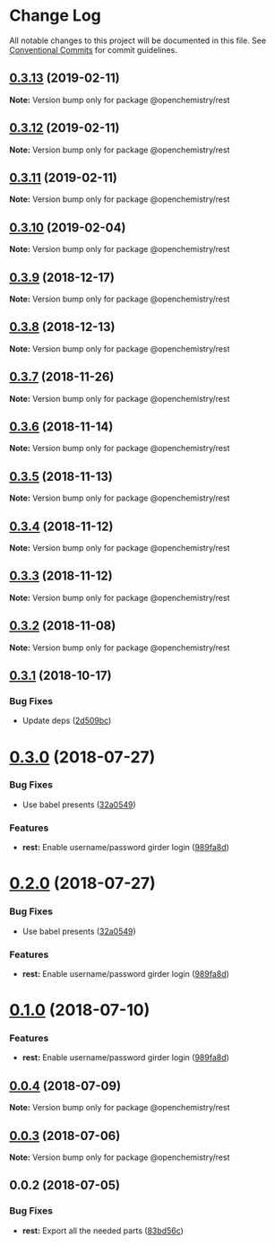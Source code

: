 # Change Log

All notable changes to this project will be documented in this file.
See [Conventional Commits](https://conventionalcommits.org) for commit guidelines.

## [0.3.13](https://github.com/OpenChemistry/oc-web-components/compare/@openchemistry/rest@0.3.12...@openchemistry/rest@0.3.13) (2019-02-11)

**Note:** Version bump only for package @openchemistry/rest





## [0.3.12](https://github.com/OpenChemistry/oc-web-components/compare/@openchemistry/rest@0.3.11...@openchemistry/rest@0.3.12) (2019-02-11)

**Note:** Version bump only for package @openchemistry/rest





## [0.3.11](https://github.com/OpenChemistry/oc-web-components/compare/@openchemistry/rest@0.3.10...@openchemistry/rest@0.3.11) (2019-02-11)

**Note:** Version bump only for package @openchemistry/rest





## [0.3.10](https://github.com/OpenChemistry/oc-web-components/compare/@openchemistry/rest@0.3.9...@openchemistry/rest@0.3.10) (2019-02-04)

**Note:** Version bump only for package @openchemistry/rest





## [0.3.9](https://github.com/OpenChemistry/oc-web-components/compare/@openchemistry/rest@0.3.8...@openchemistry/rest@0.3.9) (2018-12-17)

**Note:** Version bump only for package @openchemistry/rest





## [0.3.8](https://github.com/OpenChemistry/oc-web-components/compare/@openchemistry/rest@0.3.7...@openchemistry/rest@0.3.8) (2018-12-13)

**Note:** Version bump only for package @openchemistry/rest





## [0.3.7](https://github.com/OpenChemistry/oc-web-components/compare/@openchemistry/rest@0.3.6...@openchemistry/rest@0.3.7) (2018-11-26)

**Note:** Version bump only for package @openchemistry/rest





## [0.3.6](https://github.com/OpenChemistry/oc-web-components/compare/@openchemistry/rest@0.3.5...@openchemistry/rest@0.3.6) (2018-11-14)

**Note:** Version bump only for package @openchemistry/rest





## [0.3.5](https://github.com/OpenChemistry/oc-web-components/compare/@openchemistry/rest@0.3.4...@openchemistry/rest@0.3.5) (2018-11-13)

**Note:** Version bump only for package @openchemistry/rest





## [0.3.4](https://github.com/OpenChemistry/oc-web-components/compare/@openchemistry/rest@0.3.3...@openchemistry/rest@0.3.4) (2018-11-12)

**Note:** Version bump only for package @openchemistry/rest





## [0.3.3](https://github.com/OpenChemistry/oc-web-components/compare/@openchemistry/rest@0.3.2...@openchemistry/rest@0.3.3) (2018-11-12)

**Note:** Version bump only for package @openchemistry/rest





## [0.3.2](https://github.com/OpenChemistry/oc-web-components/compare/@openchemistry/rest@0.3.1...@openchemistry/rest@0.3.2) (2018-11-08)

**Note:** Version bump only for package @openchemistry/rest





## [0.3.1](https://github.com/OpenChemistry/oc-web-components/compare/@openchemistry/rest@0.3.0...@openchemistry/rest@0.3.1) (2018-10-17)


### Bug Fixes

* Update deps ([2d509bc](https://github.com/OpenChemistry/oc-web-components/commit/2d509bc))





<a name="0.3.0"></a>
# [0.3.0](https://github.com/OpenChemistry/oc-web-components/compare/@openchemistry/rest@0.0.4...@openchemistry/rest@0.3.0) (2018-07-27)


### Bug Fixes

* Use babel presents ([32a0549](https://github.com/OpenChemistry/oc-web-components/commit/32a0549))


### Features

* **rest:** Enable username/password girder login ([989fa8d](https://github.com/OpenChemistry/oc-web-components/commit/989fa8d))




<a name="0.2.0"></a>
# [0.2.0](https://github.com/OpenChemistry/oc-web-components/compare/@openchemistry/rest@0.0.4...@openchemistry/rest@0.2.0) (2018-07-27)


### Bug Fixes

* Use babel presents ([32a0549](https://github.com/OpenChemistry/oc-web-components/commit/32a0549))


### Features

* **rest:** Enable username/password girder login ([989fa8d](https://github.com/OpenChemistry/oc-web-components/commit/989fa8d))




<a name="0.1.0"></a>
# [0.1.0](https://github.com/OpenChemistry/oc-web-components/compare/@openchemistry/rest@0.0.4...@openchemistry/rest@0.1.0) (2018-07-10)


### Features

* **rest:** Enable username/password girder login ([989fa8d](https://github.com/OpenChemistry/oc-web-components/commit/989fa8d))




<a name="0.0.4"></a>
## [0.0.4](https://github.com/OpenChemistry/oc-web-components/compare/@openchemistry/rest@0.0.3...@openchemistry/rest@0.0.4) (2018-07-09)




**Note:** Version bump only for package @openchemistry/rest

<a name="0.0.3"></a>
## [0.0.3](https://github.com/OpenChemistry/oc-web-components/compare/@openchemistry/rest@0.0.2...@openchemistry/rest@0.0.3) (2018-07-06)




**Note:** Version bump only for package @openchemistry/rest

<a name="0.0.2"></a>
## 0.0.2 (2018-07-05)


### Bug Fixes

* **rest:** Export all the needed parts ([83bd56c](https://github.com/OpenChemistry/oc-web-components/commit/83bd56c))
